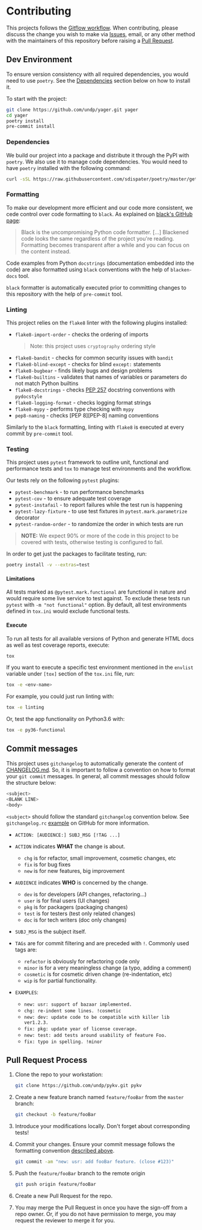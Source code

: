 # Contributing

This projects follows the [Gitflow workflow][WorkflowRef]. When contributing, please discuss the change you wish to make via [Issues][IssuesRef], email, or any other method with the maintainers of this repository before raising a [Pull Request](#pull-request-process).

[WorkflowRef]: https://www.atlassian.com/git/tutorials/comparing-workflows/gitflow-workflow
[IssuesRef]: https://github.com/undp/yager/issues

## Dev Environment

To ensure version consistency with all required dependencies, you would need to use `poetry`. See the [Dependencies](#dependencies) section below on how to install it.

To start with the project:

```sh
git clone https://github.com/undp/yager.git yager
cd yager
poetry install
pre-commit install
```

### Dependencies

We build our project into a package and distribute it through the PyPI with `poetry`. We also use it to manage code dependencies. You would need to have `poetry` installed with the following command:

```sh
curl -sSL https://raw.githubusercontent.com/sdispater/poetry/master/get-poetry.py | python
```

### Formatting

To make our development more efficient and our code more consistent, we cede control over code formatting to `black`. As explained on [black's GitHub page][BlackGitHub]:

[BlackGitHub]: https://github.com/python/black

> Black is the uncompromising Python code formatter. [...] Blackened code looks the same regardless of the project you're reading. Formatting becomes transparent after a while and you can focus on the content instead.

Code examples from Python `docstrings` (documentation embedded into the code) are also formatted using `black` conventions with the help of `blacken-docs` tool.

`black` formatter is automatically executed prior to committing changes to this repository with the help of `pre-commit` tool.

### Linting

This project relies on the `flake8` linter with the following plugins installed:

* `flake8-import-order` - checks the ordering of imports
    > Note: this project uses `cryptography` ordering style
* `flake8-bandit` - checks for common security issues with `bandit`
* `flake8-blind-except` - checks for blind `except:` statements
* `flake8-bugbear` - finds likely bugs and design problems
* `flake8-builtins` - validates that names of variables or parameters do not match Python builtins
* `flake8-docstrings` - checks [PEP 257][PEP-257] docstring conventions with `pydocstyle`
* `flake8-logging-format` - checks logging format strings
* `flake8-mypy` - performs type checking with `mypy`
* `pep8-naming` - checks [PEP 8][PEP-8] naming conventions

[PEP-257]: https://www.python.org/dev/peps/pep-0008/

Similarly to the `black` formatting, linting with `flake8` is executed at every commit by `pre-commit` tool.

### Testing

This project uses `pytest` framework to outline unit, functional and performance tests and `tox` to manage test environments and the workflow.

Our tests rely on the following `pytest` plugins:

* `pytest-benchmark` - to run performance benchmarks
* `pytest-cov` - to ensure adequate test coverage
* `pytest-instafail` - to report failures while the test run is happening
* `pytest-lazy-fixture` - to use test fixtures in `pytest.mark.parametrize` decorator
* `pytest-random-order` - to randomize the order in which tests are run

> **NOTE:** We expect 90% or more of the code in this project to be covered with tests, otherwise testing is configured to fail.

In order to get just the packages to facilitate testing, run:

```sh
poetry install -v --extras=test
```

#### Limitations

All tests marked as `@pytest.mark.functional` are functional in nature and would require some live service to test against. To exclude these tests run `pytest` with `-m "not functional"` option. By default, all test environments defined in `tox.ini` would exclude functional tests.

#### Execute

To run all tests for all available versions of Python and generate HTML docs as well as test coverage reports, execute:

```sh
tox
```

If you want to execute a specific test environment mentioned in the `envlist` variable under `[tox]` section of the `tox.ini` file, run:

```sh
tox -e <env-name>
```

For example, you could just run linting with:

```sh
tox -e linting
```

Or, test the app functionality on Python3.6 with:

```sh
tox -e py36-functional
```

## Commit messages

This project uses `gitchangelog` to automatically generate the content of [CHANGELOG.md](CHANGELOG.md). So, it is important to follow a convention on how to format your `git commit` messages. In general, all commit messages should follow the structure below:

```sh
<subject>
<BLANK LINE>
<body>
```

`<subject>` should follow the standard `gitchangelog` convention below. See  `gitchangelog.rc` [example][GitHubGitchangelog] on GitHub for more information.

[GitHubGitchangelog]: https://github.com/vaab/gitchangelog/blob/master/.gitchangelog.rc

* `ACTION: [AUDIENCE:] SUBJ_MSG [!TAG ...]`

* `ACTION` indicates **WHAT** the change is about.
  * `chg` is for refactor, small improvement, cosmetic changes, etc
  * `fix` is for bug fixes
  * `new` is for new features, big improvement

* `AUDIENCE` indicates **WHO** is concerned by the change.
  * `dev`  is for developers (API changes, refactoring...)
  * `user`  is for final users (UI changes)
  * `pkg`  is for packagers (packaging changes)
  * `test` is for testers (test only related changes)
  * `doc`  is for tech writers (doc only changes)

* `SUBJ_MSG` is the subject itself.

* `TAGs` are for commit filtering and are preceded with `!`. Commonly used tags are:
  * `refactor` is obviously for refactoring code only
  * `minor` is for a very meaningless change (a typo, adding a comment)
  * `cosmetic` is for cosmetic driven change (re-indentation, etc)
  * `wip` is for partial functionality.

* `EXAMPLES`:
  * `new: usr: support of bazaar implemented.`
  * `chg: re-indent some lines. !cosmetic`
  * `new: dev: update code to be compatible with killer lib ver1.2.3.`
  * `fix: pkg: update year of license coverage.`
  * `new: test: add tests around usability of feature Foo.`
  * `fix: typo in spelling. !minor`

## Pull Request Process

1. Clone the repo to your workstation:

    ```sh
    git clone https://github.com/undp/pykv.git pykv
    ```

1. Create a new feature branch named `feature/fooBar` from the `master` branch:

    ```sh
    git checkout -b feature/fooBar
    ```

1. Introduce your modifications locally. Don't forget about corresponding tests!

1. Commit your changes. Ensure your commit message follows the formatting convention [described above](#commit-messages).

    ```sh
    git commit -am "new: usr: add fooBar feature. (close #123)"
    ```

1. Push the `feature/fooBar` branch to the remote origin

    ```sh
    git push origin feature/fooBar
    ```

1. Create a new Pull Request for the repo.

1. You may merge the Pull Request in once you have the sign-off from a repo owner. Or, if you do not have permission to merge, you may request the reviewer to merge it for you.
